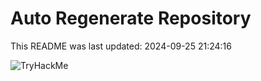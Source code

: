 # Auto Regenerate Repository

This README was last updated: 2024-09-25 21:24:16

 ![TryHackMe](https://tryhackme.com/badge/533634)